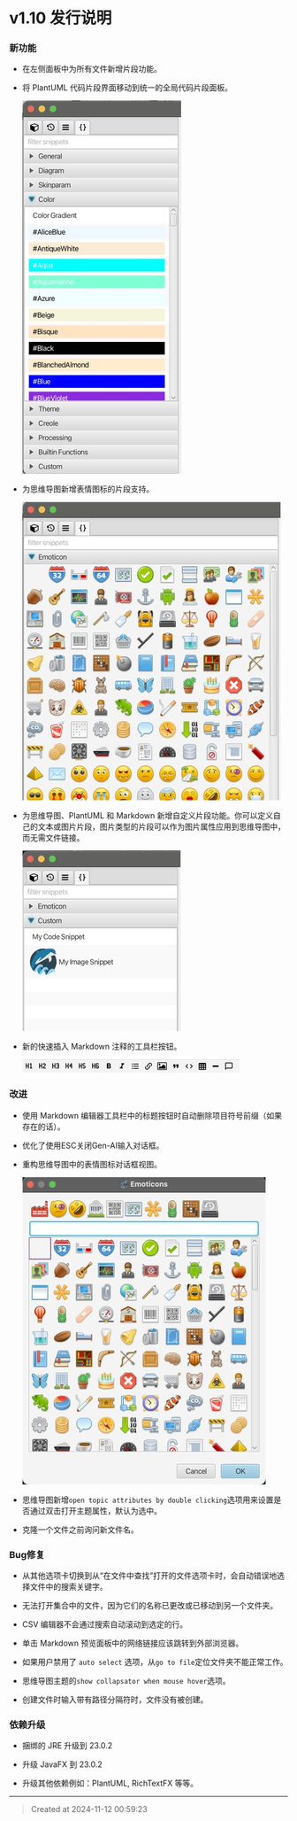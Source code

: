 # v1.10 发行说明

### 新功能

* 在左侧面板中为所有文件新增片段功能。

* 将 PlantUML 代码片段界面移动到统一的全局代码片段面板。

	![v1.10_plantuml_snippets.jpg](v1.10_plantuml_snippets.jpg)  

* 为思维导图新增表情图标的片段支持。

	![v1.10_emoticons_snippets.jpg](v1.10_emoticons_snippets.jpg)  

* 为思维导图、PlantUML 和 Markdown 新增自定义片段功能。你可以定义自己的文本或图片片段，图片类型的片段可以作为图片属性应用到思维导图中，而无需文件链接。

	![v1.10_custom_snippet.jpg](v1.10_custom_snippet.jpg)  

* 新的快速插入 Markdown 注释的工具栏按钮。

	![v1.10_markdown_toolbar.jpg](v1.10_markdown_toolbar.jpg)  

### 改进

* 使用 Markdown 编辑器工具栏中的标题按钮时自动删除项目符号前缀（如果存在的话）。

* 优化了使用ESC关闭Gen-AI输入对话框。

* 重构思维导图中的表情图标对话框视图。

	![v1.10_emoticons.jpg](v1.10_emoticons.jpg)  

* 思维导图新增`open topic attributes by double clicking`选项用来设置是否通过双击打开主题属性，默认为选中。

* 克隆一个文件之前询问新文件名。

### Bug修复

* 从其他选项卡切换到从“在文件中查找”打开的文件选项卡时，会自动错误地选择文件中的搜索关键字。

* 无法打开集合中的文件，因为它们的名称已更改或已移动到另一个文件夹。

* CSV 编辑器不会通过搜索自动滚动到选定的行。

* 单击 Markdown 预览面板中的网络链接应该跳转到外部浏览器。

* 如果用户禁用了 `auto select` 选项，从`go to file`定位文件夹不能正常工作。

* 思维导图主题的`show collapsator when mouse hover`选项。

* 创建文件时输入带有路径分隔符时，文件没有被创建。

### 依赖升级

* 捆绑的 JRE 升级到 23.0.2  

* 升级 JavaFX 到 23.0.2

* 升级其他依赖例如：PlantUML, RichTextFX 等等。

---
> Created at 2024-11-12 00:59:23
